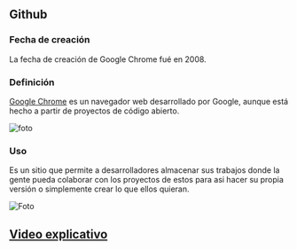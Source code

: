 ## **Github**


### **Fecha de creación**

La fecha de creación de Google Chrome fué en 2008.

### **Definición**

[Google Chrome](https://www.google.es) es un navegador web  desarrollado por Google, aunque está hecho a partir de proyectos de código abierto.

![foto](https://github.com/RobertoNobleMaestro/RobertoNobleMaestro-SMX2-M8UF1A1-Github-2010--RobertoNobleMaestro/blob/main/6073fbf151fa4565d48572dc_GitHub_aprender-programaciB3n.jpeg)  
 
### **Uso**

Es un sitio que permite a desarrolladores  almacenar sus trabajos donde la gente pueda colaborar con los proyectos de estos para asi hacer su propia versión o simplemente crear lo que ellos quieran.


![Foto](https://github.com/RobertoNobleMaestro/RobertoNobleMaestro-SMX2-M8UF1A1-Github-2010--RobertoNobleMaestro/blob/main/gitHub.png)



## [**Video explicativo**](https://www.youtube.com/watch?v=DinilgacaWs)
